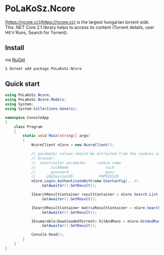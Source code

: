 # PoLaKoSz.Ncore

[https://ncore.cc](https://ncore.cc) is the largest hungarian torrent side. This .NET Core 2.1 library helps to access its content
(Torrent details, user Hit'n'Runs, Search for Torrent).

## Install

via [NuGet](https://www.nuget.org/packages/PoLaKoSz.Ncore/)

``` sh
$ dotnet add package PoLaKoSz.NCore
```

## Quick start

``` c#
using PoLaKoSz.Ncore;
using PoLaKoSz.Ncore.Models;
using System;
using System.Collections.Generic;

namespace ConsoleApp
{
    class Program
    {
        static void Main(string[] args)
        {
            NcoreClient nCore = new NcoreClient();

            // parameter values should be extracted from the cookies after logged in from a
            // browser:
            //  constructor parameter     cookie name
            //       nickName                 nick
            //       password                 pass
            //     phpSessionID            PHPSESSID
            nCore.Login.AuthenticateWith(new UserConfig(...))
                .GetAwaiter().GetResult();

            ISearchResultContainer resultContainer = nCore.Search.List()
                .GetAwaiter().GetResult();

            ISearchResultContainer matrixResultContainer = nCore.Search.For("The Matrix")
                .GetAwaiter().GetResult();

            IEnumerable<DownloadedTorrent> hitAndRuns = nCore.HitAndRuns.List()
                .GetAwaiter().GetResult();

            Console.Read();
        }
    }
}
```
